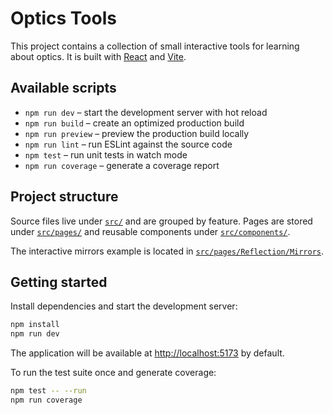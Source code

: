 # Optics Tools

This project contains a collection of small interactive tools for learning about optics.
It is built with [React](https://reactjs.org/) and [Vite](https://vitejs.dev/).

## Available scripts

- `npm run dev` – start the development server with hot reload
- `npm run build` – create an optimized production build
- `npm run preview` – preview the production build locally
- `npm run lint` – run ESLint against the source code
- `npm test` – run unit tests in watch mode
- `npm run coverage` – generate a coverage report

## Project structure

Source files live under [`src/`](src) and are grouped by feature. Pages are
stored under [`src/pages/`](src/pages) and reusable components under
[`src/components/`](src/components).

The interactive mirrors example is located in
[`src/pages/Reflection/Mirrors`](src/pages/Reflection/Mirrors).

## Getting started

Install dependencies and start the development server:

```bash
npm install
npm run dev
```

The application will be available at <http://localhost:5173> by default.

To run the test suite once and generate coverage:

```bash
npm test -- --run
npm run coverage
```
